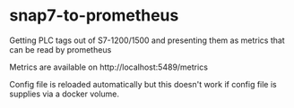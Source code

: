 # snap7-to-prometheus
Getting PLC tags out of S7-1200/1500 and presenting them as metrics that can be read by prometheus

Metrics are available on http://localhost:5489/metrics

Config file is reloaded automatically but this doesn't work if config file is supplies via a docker volume.